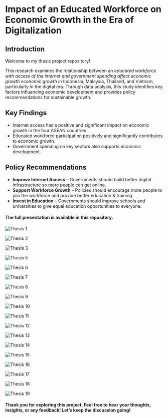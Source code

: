 # Impact of an Educated Workforce on Economic Growth in the Era of Digitalization

## Introduction
Welcome to my thesis project repository! 

This research examines the relationship between an *educated workforce with access of the internet and government spending affect economic growth economic growth* in Indonesia, Malaysia, Thailand, and Vietnam, particularly in the digital era. Through data analysis, this study identifies key factors influencing economic development and provides policy recommendations for sustainable growth.

## Key Findings
- Internet access has a positive and significant impact on economic growth in the four ASEAN countries.
- Educated workforce participation positively and significantly contributes to economic growth.
- Government spending on key sectors also supports economic development.

## Policy Recommendations
- **Improve Internet Access** – Governments should build better digital infrastructure so more people can get online.
- **Support Workforce Growth** – Policies should encourage more people to join the workforce and provide better education & training.
- **Invest in Education** – Governments should improve schools and universities to give equal education opportunities to everyone.

#### The full presentation is available in this repository. 
  
![Thesis 1](https://github.com/user-attachments/assets/70dede29-00cc-4681-8e19-793207c34907)

![Thesis 2](https://github.com/user-attachments/assets/35ad2853-5398-4659-95be-56058d7237a6)

![Thesis 3](https://github.com/user-attachments/assets/de9aadc8-50ba-40c2-949b-11b46f778224)

![Thesis 5](https://github.com/user-attachments/assets/d22f3a58-fa46-4f25-8115-b4e0f9d69ba6)

![Thesis 6](https://github.com/user-attachments/assets/3bff88b4-8069-40ad-bc39-8c67134bc91f)

![Thesis 7](https://github.com/user-attachments/assets/35d030aa-5bc4-4e34-b56d-8998e8947f2c)

![Thesis 8](https://github.com/user-attachments/assets/7a665fa6-2f4b-4bdd-ba75-62558c95fc4b)

![Thesis 9](https://github.com/user-attachments/assets/a2e6586d-23c6-4a96-92cd-f6e1c53d8c7f)

![Thesis 10](https://github.com/user-attachments/assets/547ececa-fabe-40f0-9a70-826fddb2692a)

![Thesis 11](https://github.com/user-attachments/assets/6b0443e3-3bdb-4b28-801f-f7c7a41e9bdc)

![Thesis 12](https://github.com/user-attachments/assets/ad93b010-cd6d-4ca3-9c47-c30090849510)

![Thesis 13](https://github.com/user-attachments/assets/7f34c417-2d8e-4fa8-a4b4-e4d4aff0f320)

![Thesis 14](https://github.com/user-attachments/assets/6f1daec7-2a8b-4a91-8162-d981bdbaeb68)

![Thesis 15](https://github.com/user-attachments/assets/a6153ace-33b8-4778-ab41-c2f82c0c1202)

![Thesis 16](https://github.com/user-attachments/assets/e921dde0-a6a7-4632-b990-f25d9ebd4f5a)

![Thesis 17](https://github.com/user-attachments/assets/834b416f-610d-4885-a2c2-f6a3e06964fb)

![Thesis 18](https://github.com/user-attachments/assets/7c2fec21-9de6-44e7-ac0a-2db8d1c8b5f9)

![Thesis 19](https://github.com/user-attachments/assets/e8cd1bbb-e603-4b82-8725-c7473b13ac44)

#### Thank you for exploring this project, Feel free to hear your thoughts, insights, or any feedback! Let’s keep the discussion going!
